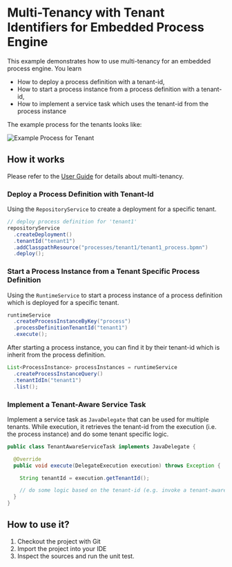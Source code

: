 # Multi-Tenancy with Tenant Identifiers for Embedded Process Engine

This example demonstrates how to use multi-tenancy for an embedded process engine. You learn

* How to deploy a process definition with a tenant-id,
* How to start a process instance from a process definition with a tenant-id,
* How to implement a service task which uses the tenant-id from the process instance

The example process for the tenants looks like:

![Example Process for Tenant](docs/process.png)

## How it works

Please refer to the [User Guide](http://docs.camunda.org/manual/7.22/user-guide/process-engine/multi-tenancy/) for details about multi-tenancy.

### Deploy a Process Definition with Tenant-Id

Using the `RepositoryService` to create a deployment for a specific tenant.

``` java
// deploy process definition for 'tenant1'
repositoryService
  .createDeployment()
  .tenantId("tenant1")
  .addClasspathResource("processes/tenant1/tenant1_process.bpmn")
  .deploy();
```

### Start a Process Instance from a Tenant Specific Process Definition

Using the `RuntimeService` to start a process instance of a process definition which is deployed for a specific tenant.

``` java
runtimeService
  .createProcessInstanceByKey("process")
  .processDefinitionTenantId("tenant1")
  .execute();
```

After starting a process instance, you can find it by their tenant-id which is inherit from the process definition.

``` java
List<ProcessInstance> processInstances = runtimeService
  .createProcessInstanceQuery()
  .tenantIdIn("tenant1")
  .list();
```

### Implement a Tenant-Aware Service Task

Implement a service task as `JavaDelegate` that can be used for multiple tenants. While execution, it retrieves the tenant-id from the execution (i.e. the process instance) and do some tenant specific logic.  

``` java
public class TenantAwareServiceTask implements JavaDelegate {

  @Override
  public void execute(DelegateExecution execution) throws Exception {

    String tenantId = execution.getTenantId();

    // do some logic based on the tenant-id (e.g. invoke a tenant-aware service)
  }
}
```

## How to use it?

1. Checkout the project with Git
2. Import the project into your IDE
3. Inspect the sources and run the unit test.
